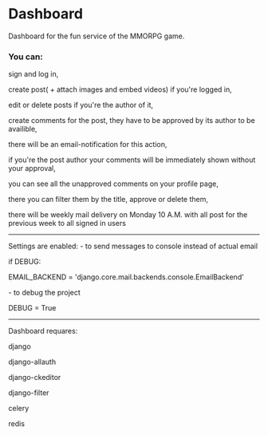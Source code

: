 # Dashboard

 Dashboard for the fun service of the MMORPG game.

<h3>You can:</h3>
<p>sign and log in,</p>
<p>create post( + attach images and embed videos) if you're logged in,</p>
<p>edit or delete posts if you're the author of it,</p>
<p>create comments for the post, they have to be approved by its author to be availible,</p>
<p>there will be an email-notification for this action,</p>
<p>if you're the post author your comments will be immediately shown without your approval,</a>
<p>you can see all the unapproved comments on your profile page,</p>
<p>there you can filter them by the title, approve or delete them,</p>
<p>there will be weekly mail delivery on Monday 10 A.M. with all post for the previous week to all signed in users</p>
<hr>
Settings are enabled:
  - to send messages to console instead of actual email
   <p>if DEBUG:</p>
   <p>    EMAIL_BACKEND = 'django.core.mail.backends.console.EmailBackend'</p>
  - to debug the project
   <p>DEBUG = True</p>
<hr>
<p>Dashboard requares:</p>
  <p>django</p>
  <p>django-allauth</p>
  <p>django-ckeditor</p>
  <p>django-filter</p>
  <p>celery</p>
  <p>redis</p>
